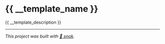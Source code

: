 # {{ __template_name }}

{{ __template_description }}

---
_This project was built with [🐍 snok](https://github.com/anthonycorletti/snok)._
